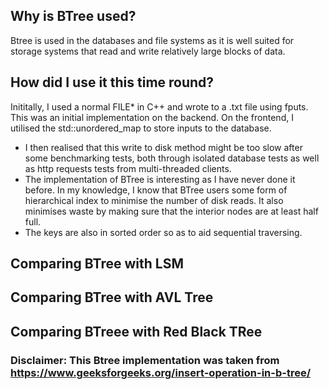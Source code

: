 ## Why is BTree used?
Btree is used in the databases and file systems as it is well suited for storage systems that read and write relatively large blocks of data. 

## How did I use it this time round?
Inititally, I used a normal FILE* in C++ and wrote to a .txt file using fputs. This was an initial implementation on the backend. On the frontend, I utilised the std::unordered_map to store inputs to the database. 
- I then realised that this write to disk method might be too slow after some benchmarking tests, both through isolated database tests as well as http requests tests from multi-threaded clients.
- The implementation of BTree is interesting as I have never done it before. In my knowledge, I know that BTree users some form of hierarchical index to minimise the number of disk reads. It also minimises waste by making sure that the interior nodes are at least half full.
- The keys are also in sorted order so as to aid sequential traversing.

## Comparing BTree with LSM

## Comparing BTree with AVL Tree

## Comparing BTreee with Red Black TRee










### Disclaimer: This Btree implementation was taken from https://www.geeksforgeeks.org/insert-operation-in-b-tree/
